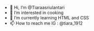 - 👋 Hi, I’m @Tiaraasriulantari
- 👀 I’m interested in cooking
- 🌱 I’m currently learning HTML and CSS
- 📫 How to reach me IG : @tiara_1912

<!---
Tiaraasriulantari/Tiaraasriulantari is a ✨ special ✨ repository because its `README.md` (this file) appears on your GitHub profile.
You can click the Preview link to take a look at your changes.
--->
